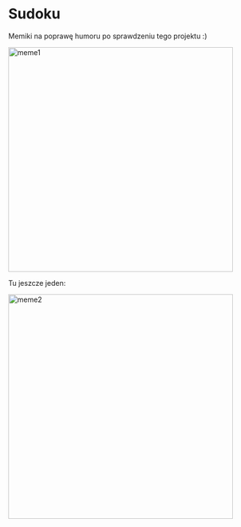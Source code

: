 # Sudoku
Memiki na poprawę humoru po sprawdzeniu tego projektu :)

<img src="https://github.com/user-attachments/assets/39272a89-7888-4cd6-b041-a8b07713711f" alt="meme1" width="450">

Tu jeszcze jeden:


<img src="https://github.com/user-attachments/assets/4d815ab6-5f3f-474b-a6bf-c2431d6221b1" alt="meme2" width="450">
